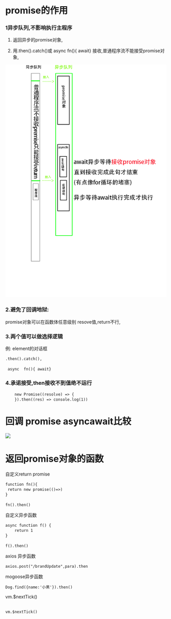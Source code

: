 # promise的作用



### 1异步队列,不影响执行主程序



1. 返回异步的promise对象,


2. 用.then().catch()或 async  fn(){ await} 接收,普通程序流不能接受promise对象,

![](1.tif)



### 2.避免了回调地狱:


promise对象可以在函数体任意级别 resove值,return不行,

### 3.两个值可以做选择逻辑

例: element的对话框

```
.then().catch(),

 async  fn(){ await} 
```

### 4.承诺接受,then接收不到值绝不运行

```
    new Promise((resolve) => {
    }).then((res) => console.log(1))

```


# 回调 promise asyncawait比较



![](异步.tif)



# 返回promise对象的函数

自定义return promise

    function fn(){
     return new promise(()=>)
    }

    fn().then()

自定义异步函数

````
async function f() {
    return 1
}

f().then()
````

axios 异步函数
	
 

    axios.post("/brandUpdate",para).then

mogoose异步函数

````
Dog.find({name:'小黑'}).then()
````

vm.$nextTick()

```

vm.$nextTick()

```